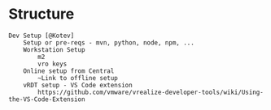 # Structure

    Dev Setup [@Kotev]
        Setup or pre-reqs - mvn, python, node, npm, ...
        Workstation Setup 
            m2
            vro keys
        Online setup from Central
            ~Link to offline setup
        vRDT setup - VS Code extension
            https://github.com/vmware/vrealize-developer-tools/wiki/Using-the-VS-Code-Extension
